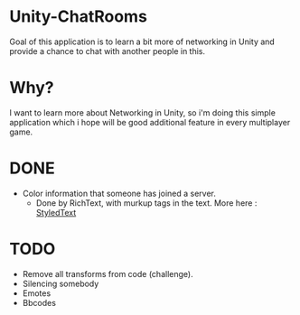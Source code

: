 # Unity-ChatRooms
Goal of this application is to learn a bit more of networking in Unity and provide a chance to chat with another people in this.

# Why?
I want to learn more about Networking in Unity, so i'm doing this simple application which i hope will be good 
additional feature in every multiplayer game.

# DONE
* Color information that someone has joined a server.
  * Done by RichText, with murkup tags in the text. More here : [StyledText](https://docs.unity3d.com/Manual/StyledText.html)

# TODO 
* Remove all transforms from code (challenge).
* Silencing somebody
* Emotes
* Bbcodes
